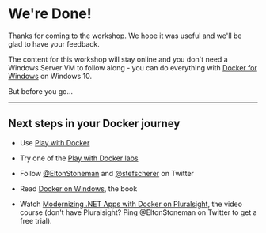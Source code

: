 # We're Done!

Thanks for coming to the workshop. We hope it was useful and we'll be glad to have your feedback.

The content for this workshop will stay online and you don't need a Windows Server VM to follow along - you can do everything with [Docker for Windows](https://www.docker.com/docker-windows) on Windows 10.

But before you go...

---

## Next steps in your Docker journey

- Use [Play with Docker](https://labs.play-with-docker.com/)

- Try one of the [Play with Docker labs](http://training.play-with-docker.com/)

- Follow [@EltonStoneman](https://twitter.com/EltonStoneman) and [@stefscherer](https://twitter.com/stefscherer) on Twitter

- Read [Docker on Windows](https://www.amazon.co.uk/Docker-Windows-Elton-Stoneman/dp/1785281658), the book

- Watch [Modernizing .NET Apps with Docker on Pluralsight](https://pluralsight.pxf.io/c/1197078/424552/7490?u=https%3A%2F%2Fwww.pluralsight.com%2Fcourses%2Fmodernizing-dotnet-framework-apps-docker), the video course (don't have Pluralsight? Ping @EltonStoneman on Twitter to get a free trial).
